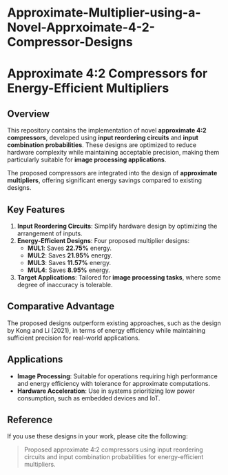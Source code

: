 # Approximate-Multiplier-using-a-Novel-Apprxoimate-4-2-Compressor-Designs

# Approximate 4:2 Compressors for Energy-Efficient Multipliers

## Overview

This repository contains the implementation of novel **approximate 4:2 compressors**, developed using **input reordering circuits** and **input combination probabilities**. These designs are optimized to reduce hardware complexity while maintaining acceptable precision, making them particularly suitable for **image processing applications**.

The proposed compressors are integrated into the design of **approximate multipliers**, offering significant energy savings compared to existing designs. 

## Key Features

1. **Input Reordering Circuits**: Simplify hardware design by optimizing the arrangement of inputs.
2. **Energy-Efficient Designs**: Four proposed multiplier designs:
   - **MUL1**: Saves **22.75%** energy.
   - **MUL2**: Saves **21.95%** energy.
   - **MUL3**: Saves **11.57%** energy.
   - **MUL4**: Saves **8.95%** energy.
3. **Target Applications**: Tailored for **image processing tasks**, where some degree of inaccuracy is tolerable.

## Comparative Advantage

The proposed designs outperform existing approaches, such as the design by Kong and Li (2021), in terms of energy efficiency while maintaining sufficient precision for real-world applications.

## Applications

- **Image Processing**: Suitable for operations requiring high performance and energy efficiency with tolerance for approximate computations.
- **Hardware Acceleration**: Use in systems prioritizing low power consumption, such as embedded devices and IoT.

## Reference

If you use these designs in your work, please cite the following:

> Proposed approximate 4:2 compressors using input reordering circuits and input combination probabilities for energy-efficient multipliers.
